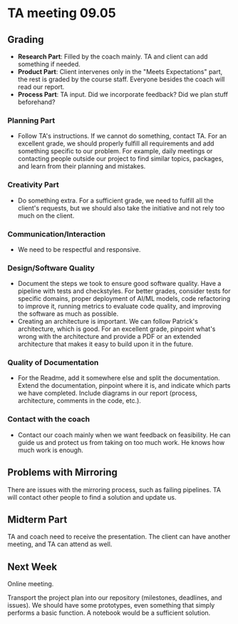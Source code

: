 # TA meeting 09.05

## Grading

- **Research Part**: Filled by the coach mainly. TA and client can add something if needed.
- **Product Part**: Client intervenes only in the "Meets Expectations" part, the rest is graded by the course staff. Everyone besides the coach will read our report.
- **Process Part**: TA input. Did we incorporate feedback? Did we plan stuff beforehand?

### Planning Part
- Follow TA's instructions. If we cannot do something, contact TA. For an excellent grade, we should properly fulfill all requirements and add something specific to our problem. For example, daily meetings or contacting people outside our project to find similar topics, packages, and learn from their planning and mistakes.

### Creativity Part
- Do something extra. For a sufficient grade, we need to fulfill all the client's requests, but we should also take the initiative and not rely too much on the client.

### Communication/Interaction
- We need to be respectful and responsive.

### Design/Software Quality
- Document the steps we took to ensure good software quality. Have a pipeline with tests and checkstyles. For better grades, consider tests for specific domains, proper deployment of AI/ML models, code refactoring to improve it, running metrics to evaluate code quality, and improving the software as much as possible.
- Creating an architecture is important. We can follow Patrick's architecture, which is good. For an excellent grade, pinpoint what's wrong with the architecture and provide a PDF or an extended architecture that makes it easy to build upon it in the future.

### Quality of Documentation
- For the Readme, add it somewhere else and split the documentation. Extend the documentation, pinpoint where it is, and indicate which parts we have completed. Include diagrams in our report (process, architecture, comments in the code, etc.).

### Contact with the coach
- Contact our coach mainly when we want feedback on feasibility. He can guide us and protect us from taking on too much work. He knows how much work is enough.

## Problems with Mirroring
There are issues with the mirroring process, such as failing pipelines. TA will contact other people to find a solution and update us.

## Midterm Part
TA and coach need to receive the presentation. The client can have another meeting, and TA can attend as well.

## Next Week
Online meeting.

Transport the project plan into our repository (milestones, deadlines, and issues). We should have some prototypes, even something that simply performs a basic function. A notebook would be a sufficient solution.